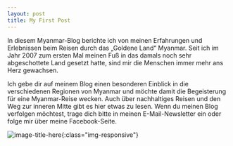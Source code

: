 ```yaml
---
layout: post
title: My First Post
---
```

In diesem Myanmar-Blog berichte ich von meinen Erfahrungen und Erlebnissen beim Reisen durch das „Goldene Land“ Myanmar. Seit ich im Jahr 2007 zum ersten Mal meinen Fuß in das damals noch sehr abgeschottete Land gesetzt hatte, sind mir die Menschen immer mehr ans Herz gewachsen.

Ich gebe dir auf meinem Blog einen besonderen Einblick in die verschiedenen Regionen von Myanmar und möchte damit die Begeisterung für eine Myanmar-Reise wecken. Auch über nachhaltiges Reisen und den Weg zur inneren Mitte gibt es hier etwas zu lesen. Wenn du meinen Blog verfolgen möchtest, trage dich bitte in meinen E-Mail-Newsletter ein oder folge mir über meine Facebook-Seite.


![image-title-here](https://pbs.twimg.com/profile_images/918557254722260992/pW8ks4Ne_400x400.jpg){:class="img-responsive"}


<!--stackedit_data:
eyJoaXN0b3J5IjpbMjA4MjY1NTYzMF19
-->